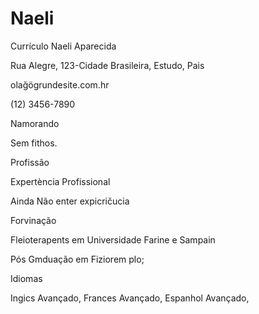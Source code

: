 # Naeli
Currículo 
Naeli Aparecida

Rua Alegre, 123-Cidade Brasileira, Estudo, Pais

olağögrundesite.com.hr

(12) 3456-7890

Namorando

Sem fithos.

Profissão

Expertència Profissional

Ainda Não enter expicričucia

Forvinação

Fleioterapents em Universidade Farine e Sampain

Pós Gmduação em Fiziorem plo;

Idiomas

Ingics Avançado,
Frances Avançado,
Espanhol Avançado,
